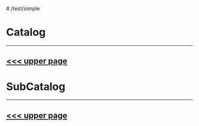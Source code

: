 #./test/simple
# Catalog
---
[<<< upper page](../README.md)
---

# SubCatalog

---
[<<< upper page](../README.md)
---